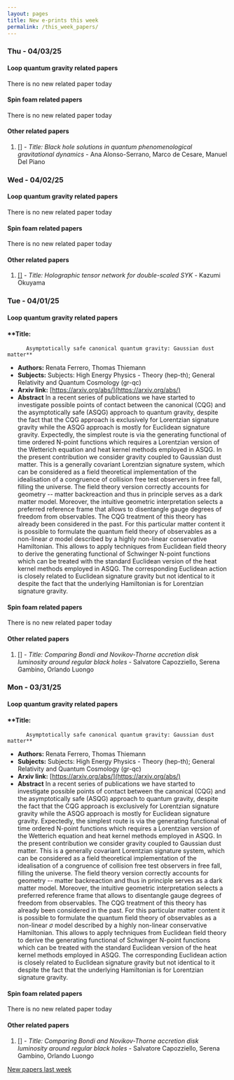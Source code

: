```yaml
---
layout: pages
title: New e-prints this week
permalink: /this_week_papers/
---
```




### Thu - 04/03/25

#### Loop quantum gravity related papers

There is no new related paper today 

#### Spin foam related papers

There is no new related paper today 



#### Other related papers

1. [[]](https://arxiv.org/abs/) - *Title:
          Black hole solutions in quantum phenomenological gravitational dynamics* - Ana Alonso-Serrano, Marco de Cesare, Manuel Del Piano



### Wed - 04/02/25

#### Loop quantum gravity related papers

There is no new related paper today 

#### Spin foam related papers

There is no new related paper today 



#### Other related papers

1. [[]](https://arxiv.org/abs/) - *Title:
          Holographic tensor network for double-scaled SYK* - Kazumi Okuyama



### Tue - 04/01/25

#### Loop quantum gravity related papers

#### **Title:
          Asymptotically safe canonical quantum gravity: Gaussian dust matter**
 - **Authors:** Renata Ferrero, Thomas Thiemann
 - **Subjects:** Subjects:
High Energy Physics - Theory (hep-th); General Relativity and Quantum Cosmology (gr-qc)
 - **Arxiv link:** [https://arxiv.org/abs/](https://arxiv.org/abs/)
 - **Abstract**
 In a recent series of publications we have started to investigate possible points of contact between the canonical (CQG) and the asymptotically safe (ASQG) approach to quantum gravity, despite the fact that the CQG approach is exclusively for Lorentzian signature gravity while the ASQG approach is mostly for Euclidean signature gravity. Expectedly, the simplest route is via the generating functional of time ordered N-point functions which requires a Lorentzian version of the Wetterich equation and heat kernel methods employed in ASQG. In the present contribution we consider gravity coupled to Gaussian dust matter. This is a generally covariant Lorentzian signature system, which can be considered as a field theoretical implementation of the idealisation of a congruence of collision free test observers in free fall, filling the universe. The field theory version correctly accounts for geometry -- matter backreaction and thus in principle serves as a dark matter model. Moreover, the intuitive geometric interpretation selects a preferred reference frame that allows to disentangle gauge degrees of freedom from observables. The CQG treatment of this theory has already been considered in the past. For this particular matter content it is possible to formulate the quantum field theory of observables as a non-linear $\sigma$ model described by a highly non-linear conservative Hamiltonian. This allows to apply techniques from Euclidean field theory to derive the generating functional of Schwinger N-point functions which can be treated with the standard Euclidean version of the heat kernel methods employed in ASQG. The corresponding Euclidean action is closely related to Euclidean signature gravity but not identical to it despite the fact that the underlying Hamiltonian is for Lorentzian signature gravity. 

#### Spin foam related papers

There is no new related paper today 



#### Other related papers

1. [[]](https://arxiv.org/abs/) - *Title:
          Comparing Bondi and Novikov-Thorne accretion disk luminosity around regular black holes* - Salvatore Capozziello, Serena Gambino, Orlando Luongo



### Mon - 03/31/25

#### Loop quantum gravity related papers

#### **Title:
          Asymptotically safe canonical quantum gravity: Gaussian dust matter**
 - **Authors:** Renata Ferrero, Thomas Thiemann
 - **Subjects:** Subjects:
High Energy Physics - Theory (hep-th); General Relativity and Quantum Cosmology (gr-qc)
 - **Arxiv link:** [https://arxiv.org/abs/](https://arxiv.org/abs/)
 - **Abstract**
 In a recent series of publications we have started to investigate possible points of contact between the canonical (CQG) and the asymptotically safe (ASQG) approach to quantum gravity, despite the fact that the CQG approach is exclusively for Lorentzian signature gravity while the ASQG approach is mostly for Euclidean signature gravity. Expectedly, the simplest route is via the generating functional of time ordered N-point functions which requires a Lorentzian version of the Wetterich equation and heat kernel methods employed in ASQG. In the present contribution we consider gravity coupled to Gaussian dust matter. This is a generally covariant Lorentzian signature system, which can be considered as a field theoretical implementation of the idealisation of a congruence of collision free test observers in free fall, filling the universe. The field theory version correctly accounts for geometry -- matter backreaction and thus in principle serves as a dark matter model. Moreover, the intuitive geometric interpretation selects a preferred reference frame that allows to disentangle gauge degrees of freedom from observables. The CQG treatment of this theory has already been considered in the past. For this particular matter content it is possible to formulate the quantum field theory of observables as a non-linear $\sigma$ model described by a highly non-linear conservative Hamiltonian. This allows to apply techniques from Euclidean field theory to derive the generating functional of Schwinger N-point functions which can be treated with the standard Euclidean version of the heat kernel methods employed in ASQG. The corresponding Euclidean action is closely related to Euclidean signature gravity but not identical to it despite the fact that the underlying Hamiltonian is for Lorentzian signature gravity. 

#### Spin foam related papers

There is no new related paper today 



#### Other related papers

1. [[]](https://arxiv.org/abs/) - *Title:
          Comparing Bondi and Novikov-Thorne accretion disk luminosity around regular black holes* - Salvatore Capozziello, Serena Gambino, Orlando Luongo






[New papers last week]({{site.url}}/archived/weekly/pre-prints/2025/03/31/archived_weekly_papers.html)